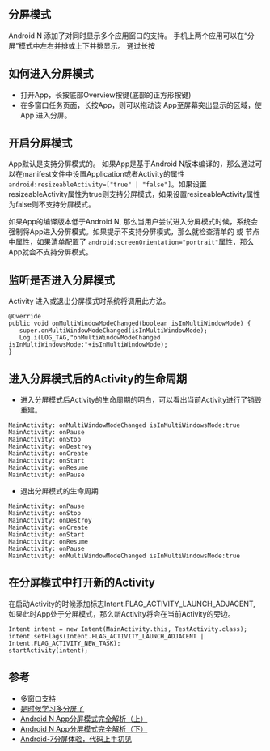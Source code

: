 ## 分屏模式

Android N 添加了对同时显示多个应用窗口的支持。 手机上两个应用可以在“分屏”模式中左右并排或上下并排显示。
通过长按

## 如何进入分屏模式

* 打开App，长按底部Overview按键(底部的正方形按键)
* 在多窗口任务页面，长按App，则可以拖动该 App至屏幕突出显示的区域，使 App 进入分屏。

## 开启分屏模式

App默认是支持分屏模式的。
如果App是基于Android N版本编译的，那么通过可以在manifest文件中设置Application或者Activity的属性 `android:resizeableActivity=["true" | "false"]`。如果设置resizeableActivity属性为true则支持分屏模式，如果设置resizeableActivity属性为false则不支持分屏模式。

如果App的编译版本低于Android N, 那么当用户尝试进入分屏模式时候，系统会强制将App进入分屏模式。如果提示不支持分屏模式，那么就检查清单的 <activity> 或 <application> 节点中属性，如果清单配置了            `android:screenOrientation="portrait"`属性，那么App就会不支持分屏模式。

## 监听是否进入分屏模式

Activity 进入或退出分屏模式时系统将调用此方法。 

```
@Override
public void onMultiWindowModeChanged(boolean isInMultiWindowMode) {
   super.onMultiWindowModeChanged(isInMultiWindowMode);
   Log.i(LOG_TAG,"onMultiWindowModeChanged isInMultiWindowsMode:"+isInMultiWindowMode);
}

```
## 进入分屏模式后的Activity的生命周期

* 进入分屏模式后Activity的生命周期的明白，可以看出当前Activity进行了销毁重建。

```
MainActivity: onMultiWindowModeChanged isInMultiWindowsMode:true
MainActivity: onPause
MainActivity: onStop
MainActivity: onDestroy
MainActivity: onCreate
MainActivity: onStart
MainActivity: onResume
MainActivity: onPause
```

* 退出分屏模式的生命周期

```
MainActivity: onPause
MainActivity: onStop
MainActivity: onDestroy
MainActivity: onCreate
MainActivity: onStart
MainActivity: onResume
MainActivity: onPause
MainActivity: onMultiWindowModeChanged isInMultiWindowsMode:true
```

## 在分屏模式中打开新的Activity

在启动Activity的时候添加标志Intent.FLAG_ACTIVITY_LAUNCH_ADJACENT,
如果此时App处于分屏模式，那么新Activity将会在当前Activity的旁边。

```
Intent intent = new Intent(MainActivity.this, TestActivity.class);
intent.setFlags(Intent.FLAG_ACTIVITY_LAUNCH_ADJACENT | Intent.FLAG_ACTIVITY_NEW_TASK);
startActivity(intent);
```

## 参考

* [多窗口支持](https://developer.android.com/guide/topics/ui/multi-window.html)
* [是时候学习多分屏了](http://www.jianshu.com/p/e6a908d7d5b1)
* [Android N App分屏模式完全解析（上）](http://unclechen.github.io/2016/03/12/Android%20N%20App%E5%88%86%E5%B1%8F%E6%A8%A1%E5%BC%8F%E5%AE%8C%E5%85%A8%E8%A7%A3%E6%9E%90-%E4%B8%8A%E7%AF%87/)
* [Android N App分屏模式完全解析（下）](http://unclechen.github.io/2016/03/12/Android%20N%20App%E5%88%86%E5%B1%8F%E6%A8%A1%E5%BC%8F%E5%AE%8C%E5%85%A8%E8%A7%A3%E6%9E%90-%E4%B8%8B%E7%AF%87/)
* [Android-7分屏体验，代码上手初见](http://lowett.com/2016/08/24/android-multiwindow/)

